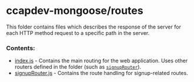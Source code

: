 # ccapdev-mongoose/routes

This folder contains files which describes the response of the server for each HTTP method request to a specific path in the server.

### Contents:
- [index.js](https://github.com/nromblon/ccapdev-mongoose/blob/master/src/routes/index.js) - Contains the main routing for the web application. Uses other routers defined in the folder (such as [`signupRouter`](https://github.com/nromblon/ccapdev-mongoose/blob/master/src/routes/signupRouter.js)).
- [signupRouter.js](https://github.com/nromblon/ccapdev-mongoose/blob/master/src/routes/signupRouter.js) - Contains the route handling for signup-related routes.

